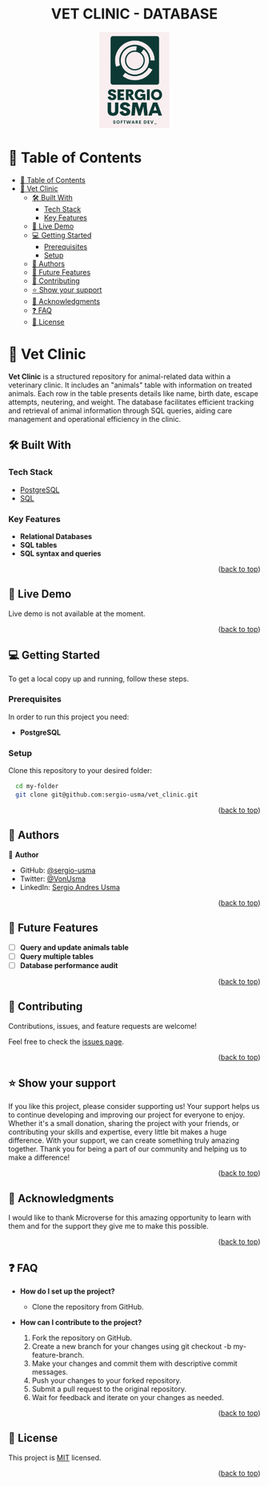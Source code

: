 <div align="center">
<h1><b>VET CLINIC - DATABASE</b></h3>
  <img src="logo.png" alt="logo" width="140"  height="auto" />

</div>


<a name="readme-top"></a>

<!-- TABLE OF CONTENTS -->

# 📗 Table of Contents

- [📗 Table of Contents](#-table-of-contents)
- [📖 Vet Clinic ](#-vet-clinic-)
  - [🛠 Built With ](#-built-with-)
    - [Tech Stack ](#tech-stack-)
    - [Key Features ](#key-features-)
  - [🚀 Live Demo ](#-live-demo-)
  - [💻 Getting Started ](#-getting-started-)
    - [Prerequisites](#prerequisites)
    - [Setup](#setup)
  - [👥 Authors ](#-authors-)
  - [🔭 Future Features ](#-future-features-)
  - [🤝 Contributing ](#-contributing-)
  - [⭐️ Show your support ](#️-show-your-support-)
  - [🙏 Acknowledgments ](#-acknowledgments-)
  - [❓ FAQ ](#-faq-)
  - [📝 License ](#-license-)

<!-- PROJECT DESCRIPTION -->

# 📖 Vet Clinic <a name="about-project"></a>

**Vet Clinic** is a structured repository for animal-related data within a veterinary clinic. It includes an "animals" table with information on treated animals. Each row in the table presents details like name, birth date, escape attempts, neutering, and weight. The database facilitates efficient tracking and retrieval of animal information through SQL queries, aiding care management and operational efficiency in the clinic.

## 🛠 Built With <a name="built-with"></a>

### Tech Stack <a name="tech-stack"></a>

  <ul>
  <li><a href="https://www.postgresql.org/">PostgreSQL</a></li>
  <li><a href="https://www.ruby-lang.org/en/">SQL</a></li>
  </ul>

<!-- Features -->

### Key Features <a name="key-features"></a>

- **Relational Databases**
- **SQL tables**
- **SQL syntax and queries**

<p align="right">(<a href="#readme-top">back to top</a>)</p>

<!-- LIVE DEMO -->

## 🚀 Live Demo <a name="live-demo"></a>

Live demo is not available at the moment.

<p align="right">(<a href="#readme-top">back to top</a>)</p>

<!-- GETTING STARTED -->

## 💻 Getting Started <a name="getting-started"></a>

To get a local copy up and running, follow these steps.

### Prerequisites

In order to run this project you need:

- **PostgreSQL**

### Setup

Clone this repository to your desired folder:

```sh
  cd my-folder
  git clone git@github.com:sergio-usma/vet_clinic.git
```

<p align="right">(<a href="#readme-top">back to top</a>)</p>

<!-- AUTHORS -->

## 👥 Authors <a name="authors"></a>


👤 **Author**

- GitHub: [@sergio-usma](https://github.com/sergio-usma)
- Twitter: [@VonUsma](https://twitter.com/vonusma)
- LinkedIn: [Sergio Andres Usma](https://www.linkedin.com/in/sergiousma/)

<p align="right">(<a href="#readme-top">back to top</a>)</p>

<!-- FUTURE FEATURES -->

## 🔭 Future Features <a name="future-features"></a>


- [ ] **Query and update animals table**
- [ ] **Query multiple tables**
- [ ] **Database performance audit**

<p align="right">(<a href="#readme-top">back to top</a>)</p>

<!-- CONTRIBUTING -->

## 🤝 Contributing <a name="contributing"></a>

Contributions, issues, and feature requests are welcome!

Feel free to check the [issues page](../../issues/).

<p align="right">(<a href="#readme-top">back to top</a>)</p>

<!-- SUPPORT -->

## ⭐️ Show your support <a name="support"></a>

If you like this project, please consider supporting us! Your support helps us to continue developing and improving our project for everyone to enjoy. Whether it's a small donation, sharing the project with your friends, or contributing your skills and expertise, every little bit makes a huge difference. With your support, we can create something truly amazing together. Thank you for being a part of our community and helping us to make a difference!

<p align="right">(<a href="#readme-top">back to top</a>)</p>

<!-- ACKNOWLEDGEMENTS -->

## 🙏 Acknowledgments <a name="acknowledgements"></a>

I would like to thank Microverse for this amazing opportunity to learn with them and for the support they give me to make this possible.

<p align="right">(<a href="#readme-top">back to top</a>)</p>

<!-- FAQ (optional) -->

## ❓ FAQ <a name="faq"></a>

- **How do I set up the project?**

    - Clone the repository from GitHub.

- **How can I contribute to the project?**

    1. Fork the repository on GitHub.
    2. Create a new branch for your changes using git checkout -b my-feature-branch.
    3. Make your changes and commit them with descriptive commit messages.
    4. Push your changes to your forked repository.
    5. Submit a pull request to the original repository.
    6. Wait for feedback and iterate on your changes as needed.

<p align="right">(<a href="#readme-top">back to top</a>)</p>

<!-- LICENSE -->

## 📝 License <a name="license"></a>

This project is [MIT](./LICENSE) licensed.

<p align="right">(<a href="#readme-top">back to top</a>)</p>
